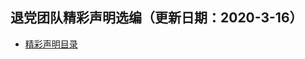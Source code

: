 ## 退党团队精彩声明选编（更新日期：2020-3-16）

* <p><a href="https://github.com/freeskyu/declare/wiki/%E7%9B%AE%E5%BD%95" target="_blank">精彩声明目录</a></p>
